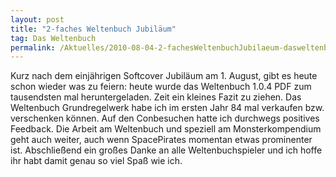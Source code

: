 ```yaml
---
layout: post
title: "2-faches Weltenbuch Jubiläum"
tag: Das Weltenbuch
permalink: /Aktuelles/2010-08-04-2-fachesWeltenbuchJubilaeum-dasweltenbuch
---
```


Kurz nach dem einjährigen Softcover Jubiläum am 1. August, gibt es heute schon wieder was zu feiern: heute wurde das Weltenbuch 1.0.4 PDF zum tausendsten mal heruntergeladen. Zeit ein kleines Fazit zu ziehen. Das Weltenbuch Grundregelwerk habe ich im ersten Jahr 84 mal verkaufen bzw. verschenken können. Auf den Conbesuchen hatte ich durchwegs positives Feedback. Die Arbeit am Weltenbuch und speziell am Monsterkompendium geht auch weiter, auch wenn SpacePirates momentan etwas prominenter ist. Abschließend ein großes Danke an alle Weltenbuchspieler und ich hoffe ihr habt damit genau so viel Spaß wie ich.


